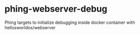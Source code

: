 # phing-webserver-debug
Phing targets to initialize debugging inside docker container with hellosworldos/webserver
